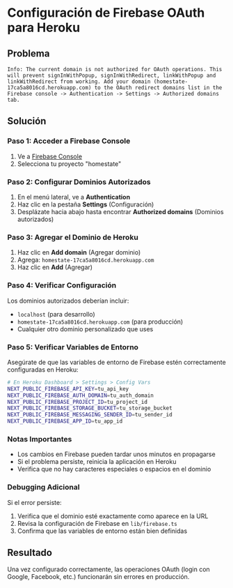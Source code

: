 # Configuración de Firebase OAuth para Heroku

## Problema
```
Info: The current domain is not authorized for OAuth operations. This will prevent signInWithPopup, signInWithRedirect, linkWithPopup and linkWithRedirect from working. Add your domain (homestate-17ca5a8016cd.herokuapp.com) to the OAuth redirect domains list in the Firebase console -> Authentication -> Settings -> Authorized domains tab.
```

## Solución

### Paso 1: Acceder a Firebase Console
1. Ve a [Firebase Console](https://console.firebase.google.com/)
2. Selecciona tu proyecto "homestate"

### Paso 2: Configurar Dominios Autorizados
1. En el menú lateral, ve a **Authentication**
2. Haz clic en la pestaña **Settings** (Configuración)
3. Desplázate hacia abajo hasta encontrar **Authorized domains** (Dominios autorizados)

### Paso 3: Agregar el Dominio de Heroku
1. Haz clic en **Add domain** (Agregar dominio)
2. Agrega: `homestate-17ca5a8016cd.herokuapp.com`
3. Haz clic en **Add** (Agregar)

### Paso 4: Verificar Configuración
Los dominios autorizados deberían incluir:
- `localhost` (para desarrollo)
- `homestate-17ca5a8016cd.herokuapp.com` (para producción)
- Cualquier otro dominio personalizado que uses

### Paso 5: Verificar Variables de Entorno
Asegúrate de que las variables de entorno de Firebase estén correctamente configuradas en Heroku:

```bash
# En Heroku Dashboard > Settings > Config Vars
NEXT_PUBLIC_FIREBASE_API_KEY=tu_api_key
NEXT_PUBLIC_FIREBASE_AUTH_DOMAIN=tu_auth_domain
NEXT_PUBLIC_FIREBASE_PROJECT_ID=tu_project_id
NEXT_PUBLIC_FIREBASE_STORAGE_BUCKET=tu_storage_bucket
NEXT_PUBLIC_FIREBASE_MESSAGING_SENDER_ID=tu_sender_id
NEXT_PUBLIC_FIREBASE_APP_ID=tu_app_id
```

### Notas Importantes
- Los cambios en Firebase pueden tardar unos minutos en propagarse
- Si el problema persiste, reinicia la aplicación en Heroku
- Verifica que no hay caracteres especiales o espacios en el dominio

### Debugging Adicional
Si el error persiste:
1. Verifica que el dominio esté exactamente como aparece en la URL
2. Revisa la configuración de Firebase en `lib/firebase.ts`
3. Confirma que las variables de entorno están bien definidas

## Resultado
Una vez configurado correctamente, las operaciones OAuth (login con Google, Facebook, etc.) funcionarán sin errores en producción. 